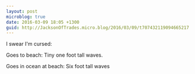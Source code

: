 ```yaml
---
layout: post
microblog: true
date: 2016-03-09 18:05 +1300
guid: http://JacksonOfTrades.micro.blog/2016/03/09/t707432119094665217.html
---
```

I swear I'm cursed:

Goes to beach: Tiny one foot tall waves.

Goes in ocean at beach: Six foot tall waves
